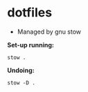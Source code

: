 # dotfiles

- Managed by gnu stow

**Set-up running:**
```
stow .
```

**Undoing:**
```
stow -D .
```
